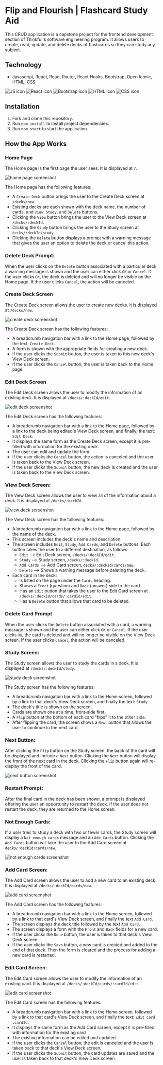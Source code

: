 # Flip and Flourish | Flashcard Study Aid

This CRUD application is a capstone project for the frontend development section of Thinkful's software engineering program. It allows users to create, read, update, and delete decks of flashcards so they can study any subject.  

## Technology

- Javascript, React, React Router, React Hooks, Bootstrap, Open Iconic, HTML, CSS  
  
![JS icon](images/javascript.png)
![React icon](images/react.png)
![Bootstrap icon](images/bootstrap.png)
![HTML icon](images/html.png)
![CSS icon](images/css.png)  

## Installation

1. Fork and clone this repository.
2. Run `npm install` to install project dependencies.
3. Run `npm start` to start the application.

## How the App Works

### Home Page

The Home page is the first page the user sees. It is displayed at `/`.  

![home page screenshot](/images/home-page.png)  

The Home page has the following features:
- A `Create Deck` button brings the user to the Create Deck screen at `/decks/new`.
- Existing decks are each shown with the deck name, the number of cards, and `View`, `Study`, and `Delete` buttons.
- Clicking the `View` button brings the user to the View Deck screen at `/decks/:deckId`.
- Clicking the `Study` button brings the user to the Study screen at `decks/:deckId/study`.
- Clicking the `Delete` button displays a prompt with a warning message that gives the user an option to delete the deck or cancel this action.

### Delete Deck Prompt:
When the user clicks on the `Delete` button associated with a particular deck, a warning message is shown and the user can either click `OK` or `Cancel`. If the user clicks `OK`, the deck is deleted and will no longer be visible on the Home page. If the user clicks `Cancel`, the action will be canceled.

### Create Deck Screen

The Create Deck screen allows the user to create new decks. It is displayed at `/decks/new`.  

![create deck screenshot](/images/create-deck.png)  
  
The Create Deck screen has the following features:
- A breadcrumb navigation bar with a link to the Home page, followed by the text: `Create Deck`.
- A form is shown with the appropriate fields for creating a new deck.
- If the user clicks the `Submit` button, the user is taken to this new deck's View Deck screen.
- If the user clicks the `Cancel` button, the user is taken back to the Home page.  

### Edit Deck Screen

The Edit Deck screen allows the user to modify the information of an existing deck. It is displayed at `/decks/:deckId/edit`.  

![edit deck screenshot](/images/edit-deck.png)  

The Edit Deck screen has the following features:
- A breadcrumb navigation bar with a link to the Home page, followed by a link to the deck being edited's View Deck screen, and finally, the text: `Edit Deck`.
- It displays the same form as the Create Deck screen, except it is pre-filled with information for the existing deck.
- The user can edit and update the form.
- If the user clicks the `Cancel` button, the action is canceled and the user is taken back to the View Deck screen.
- If the user clicks the `Submit` button, the new deck is created and the user is taken back to the View Deck screen.

### View Deck Screen:

The View Deck screen allows the user to view all of the information about a deck. It is displayed at `/decks/:deckId`.  

![view deck screenshot](/images/view-deck.png)  

The View Deck screen has the following features:
- A breadcrumb navigation bar with a link to the Home page, followed by the name of the deck.
- This screen includes the deck's name and description.
- The screen includes `Edit`, `Study`, `Add Cards`, and `Delete` buttons. Each button takes the user to a different destination, as follows:
  * `Edit` --> Edit Deck screen, `/decks/:deckId/edit`.
  * `Study` --> Study screen, `/decks/:deckId`.
  * `Add Cards` --> Add Card screen, `decks/:deckId/cards/new`.
  * `Delete` --> Shows a warning message before deleting the deck.
- Each card in the deck:
  * Is listed on the page under the `Cards` heading.
  * Shows a `Front` (question) and `Back` (answer) side to the card.
  * Has an `Edit` button that takes the user to the Edit Card screen at `/decks/:deckId/cards/:cardId/edit`.
  * Has a `Delete` button that allows that card to be deleted.

### Delete Card Prompt

When the user clicks the `Delete` button associated with a card, a warning message is shown and the user can either click `OK` or `Cancel`. If the user clicks `OK`, the card is deleted and will no longer be visible on the View Deck screen. If the user clicks `Cancel`, the action will be canceled.  

### Study Screen:

The Study screen allows the user to study the cards in a deck. It is displayed at `/decks/:deckId/study`.  

![study deck screenshot](/images/study-deck.png)  

The Study screen has the following features:
- A breadcrumb navigation bar with a link to the Home screen, followed by a link to that deck's View Deck screen, and finally the text: `Study`. 
- The deck's title is shown on the screen.
- Cards are shown one at a time, front-side first.
- A `Flip` button at the bottom of each card "flips" it to the other side.
- After flipping the card, the screen shows a `Next` button that allows the user to continue to the next card.

### Next Button:

After clicking the `Flip` button on the Study screen, the back of the card will be displayed and include a `Next` button. Clicking the `Next` button will display the front of the next card in the deck. Clicking the `Flip` button again will re-display the front of the card.  

![next button screenshot](/images/study-next.png)  

### Restart Prompt:

After the final card in the deck has been shown, a prompt is displayed offering the user an opportunity to restart the deck. If the user does not restart the deck, they are returned to the Home screen.

### Not Enough Cards:

If a user tries to study a deck with two or fewer cards, the Study screen will display a `Not enough cards` message and an `Add Cards` button. Clicking the `Add Cards` button will take the user to the Add Card screen at `decks/:deckId/cards/new`.  

![not enough cards screenshot](/images/not-enough-cards.png)  

### Add Card Screen:

The Add Card screen allows the user to add a new card to an existing deck. It is displayed at `/decks/:deckId/cards/new`.  

![add card screenshot](/images/add-card.png)  

The Add Card screen has the following features:
- A breadcrumb navigation bar with a link to the Home screen, followed by a link to that card's View Deck screen, and finally the text `Add Card`.
- The screen displays the deck title followed by the text `Add Card`.
- The screen displays a form with the `Front` and `Back` fields for a new card.
- If the user clicks the `Done` button, the user is taken to that deck's View Deck screen.
- If the user clicks the `Save` button, a new card is created and added to the end of that deck. Then the form is cleared and the process for adding a new card is restarted.

### Edit Card Screen:

The Edit Card screen allows the user to modify the information of an existing card. It is displayed at `/decks/:deckId/cards/:cardId/edit`.  

![edit card screenshot](/images/edit-card.png)  

The Edit Card screen has the following features:
- A breadcrumb navigation bar with a link to the Home screen, followed by a link to that card's View Deck screen, and finally the text: `Edit Card :cardId`. 
- It displays the same form as the Add Card screen, except it is pre-filled with information for the existing card
- The existing information can be edited and updated.
- If the user clicks the `Cancel` button, the edit is canceled and the user is taken back to that deck's View Deck screen.
- If the user clicks the `Submit` button, the card updates are saved and the user is taken back to that deck's View Deck screen.
